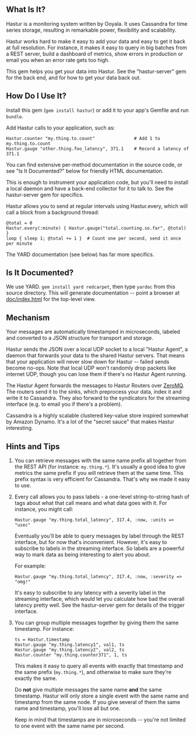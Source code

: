 ## What Is It?

Hastur is a monitoring system written by Ooyala.  It uses Cassandra
for time series storage, resulting in remarkable power, flexibility
and scalability.

Hastur works hard to make it easy to add your data and easy to get it
back at full resolution.  For instance, it makes it easy to query in
big batches from a REST server, build a dashboard of metrics, show
errors in production or email you when an error rate gets too high.

This gem helps you get your data into Hastur.  See the "hastur-server"
gem for the back end, and for how to get your data back out.

## How Do I Use It?

Install this gem (`gem install hastur`) or add it to your app's
Gemfile and run `bundle`.

Add Hastur calls to your application, such as:

    Hastur.counter "my.thing.to.count"               # Add 1 to my.thing.to.count
    Hastur.gauge "other.thing.foo_latency", 371.1    # Record a latency of 371.1

You can find extensive per-method documentation in the source code, or
see "Is It Documented?" below for friendly HTML documentation.

This is enough to instrument your application code, but you'll need to
install a local daemon and have a back-end collector for it to talk
to.  See the hastur-server gem for specifics.

Hastur allows you to send at regular intervals using Hastur.every,
which will call a block from a background thread:

    @total = 0
    Hastur.every(:minute) { Hastur.gauge("total.counting.so.far", @total) }
    loop { sleep 1; @total += 1 }  # Count one per second, send it once per minute

The YARD documentation (see below) has far more specifics.

## Is It Documented?

We use YARD.  `gem install yard redcarpet`, then type `yardoc` from this source
directory.  This will generate documentation -- point a browser at
[doc/index.html](doc/index.html) for the top-level view.

## Mechanism

Your messages are automatically timestamped in microseconds, labeled
and converted to a JSON structure for transport and storage.

Hastur sends the JSON over a local UDP socket to a local "Hastur
Agent", a daemon that forwards your data to the shared Hastur servers.
That means that your application will never slow down for Hastur --
failed sends become no-ops.  Note that local UDP won't randomly drop
packets like internet UDP, though you can lose them if there's no
Hastur Agent running.

The Hastur Agent forwards the messages to Hastur Routers over
[ZeroMQ](http://0mq.org).  The routers send it to the sinks, which
preprocess your data, index it and write it to Cassandra.  They also
forward to the syndicators for the streaming interface (e.g. to email
you if there's a problem).

Cassandra is a highly scalable clustered key-value store inspired
somewhat by Amazon Dynamo.  It's a lot of the "secret sauce" that
makes Hastur interesting.

## Hints and Tips

1.  You can retrieve messages with the same name prefix all together from
    the REST API (for instance: `my.thing.*`).  It's usually a good idea
    to give metrics the same prefix if you will retrieve them at the same
    time.  This prefix syntax is very efficient for Cassandra.  That's why
    we made it easy to use.

2.  Every call allows you to pass labels - a one-level string-to-string
    hash of tags about what that call means and what data goes with it.
    For instance, you might call:

        Hastur.gauge "my.thing.total_latency", 317.4, :now, :units => "usec"

    Eventually you'll be able to query messages by label through the REST
    interface, but for now that's inconvenient.  However, it's easy to
    subscribe to labels in the streaming interface.  So labels are a
    powerful way to mark data as being interesting to alert you about.

    For example:

        Hastur.gauge "my.thing.total_latency", 317.4, :now, :severity => "omg!"

    It's easy to subscribe to any latency with a severity label in the
    streaming interface, which would let you calculate how bad the overall
    latency pretty well.  See the hastur-server gem for details of the
    trigger interface.

3.  You can group multiple messages together by giving them the same
    timestamp.  For instance:

        ts = Hastur.timestamp
        Hastur.gauge "my.thing.latency1", val1, ts
        Hastur.gauge "my.thing.latency2", val2, ts
        Hastur.counter "my.thing.counter371", 1, ts

    This makes it easy to query all events with exactly that timestamp
    and the same prefix (`my.thing.*`), and otherwise to make sure they're
    exactly the same.

    Do **not** give multiple messages the same name **and** the same
    timestamp.  Hastur will only store a single event with the same name
    and timestamp from the same node.  If you give several of them the
    same name and timestamp, you'll lose all but one.

    Keep in mind that timestamps are in microseconds -- you're not limited
    to one event with the same name per second.
